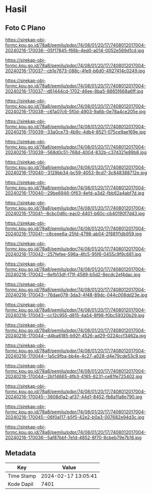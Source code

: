 # Hasil

## Foto C Plano

https://sirekap-obj-formc.kpu.go.id/78a8/pemilu/pdpr/74/08/01/20/17/7408012017004-20240216-170036--05f17845-f66b-4ed0-a014-0052e569d1cd.jpg

https://sirekap-obj-formc.kpu.go.id/78a8/pemilu/pdpr/74/08/01/20/17/7408012017004-20240216-170037--cb1e7673-088c-4fe9-b6d0-4927414c0249.jpg

https://sirekap-obj-formc.kpu.go.id/78a8/pemilu/pdpr/74/08/01/20/17/7408012017004-20240216-170037--d61444cd-1702-46ee-8ba5-8865f668a6ff.jpg

https://sirekap-obj-formc.kpu.go.id/78a8/pemilu/pdpr/74/08/01/20/17/7408012017004-20240216-170038--c61a07c6-5f0d-4903-9a6b-0e78a4ce205e.jpg

https://sirekap-obj-formc.kpu.go.id/78a8/pemilu/pdpr/74/08/01/20/17/7408012017004-20240216-170039--33a0ce73-4b9c-4db4-8521-075ce9ae169e.jpg

https://sirekap-obj-formc.kpu.go.id/78a8/pemilu/pdpr/74/08/01/20/17/7408012017004-20240216-170039--568d0c51-768d-4004-832b-c37d321e89b8.jpg

https://sirekap-obj-formc.kpu.go.id/78a8/pemilu/pdpr/74/08/01/20/17/7408012017004-20240216-170040--3129bb34-bc59-4053-9cd7-3c848388712e.jpg

https://sirekap-obj-formc.kpu.go.id/78a8/pemilu/pdpr/74/08/01/20/17/7408012017004-20240216-170040--29be6946-0f63-4efd-a3d2-fbb62a4abf7d.jpg

https://sirekap-obj-formc.kpu.go.id/78a8/pemilu/pdpr/74/08/01/20/17/7408012017004-20240216-170041--8cbc0d6c-eac0-4401-b60c-cb40190f7d43.jpg

https://sirekap-obj-formc.kpu.go.id/78a8/pemilu/pdpr/74/08/01/20/17/7408012017004-20240216-170041--c8ceee6a-25fd-4798-ab04-2f881f1db959.jpg

https://sirekap-obj-formc.kpu.go.id/78a8/pemilu/pdpr/74/08/01/20/17/7408012017004-20240216-170042--257fefee-596a-4fc5-95f6-0455c9f9c681.jpg

https://sirekap-obj-formc.kpu.go.id/78a8/pemilu/pdpr/74/08/01/20/17/7408012017004-20240216-170042--6efb13df-f71f-4589-b5d2-8ecdc2ef4dac.jpg

https://sirekap-obj-formc.kpu.go.id/78a8/pemilu/pdpr/74/08/01/20/17/7408012017004-20240216-170043--76dae078-3da3-4f48-89dc-044c008dd23e.jpg

https://sirekap-obj-formc.kpu.go.id/78a8/pemilu/pdpr/74/08/01/20/17/7408012017004-20240216-170043--cc12c955-d815-4a54-8f98-f0bc59320b29.jpg

https://sirekap-obj-formc.kpu.go.id/78a8/pemilu/pdpr/74/08/01/20/17/7408012017004-20240216-170044--d4ba6185-b92f-4526-ad29-0224ccf3462a.jpg

https://sirekap-obj-formc.kpu.go.id/78a8/pemilu/pdpr/74/08/01/20/17/7408012017004-20240216-170044--1a5c9fba-bb4e-4c27-a028-d4e79cde53c9.jpg

https://sirekap-obj-formc.kpu.go.id/78a8/pemilu/pdpr/74/08/01/20/17/7408012017004-20240216-170044--2b114665-4fb3-4165-8231-ce81fe725402.jpg

https://sirekap-obj-formc.kpu.go.id/78a8/pemilu/pdpr/74/08/01/20/17/7408012017004-20240216-170045--3608d1a2-af37-44d1-8452-fb8a1fa8e790.jpg

https://sirekap-obj-formc.kpu.go.id/78a8/pemilu/pdpr/74/08/01/20/17/7408012017004-20240216-170045--06f0a117-b5f5-42e2-b0a3-007682e94d3c.jpg

https://sirekap-obj-formc.kpu.go.id/78a8/pemilu/pdpr/74/08/01/20/17/7408012017004-20240216-170036--5af87bbf-7e1d-4852-8f70-8cbeb79e7b16.jpg


## Metadata

| Key        | Value               |
| ---------- | ------------------- |
| Time Stamp | 2024-02-17 13:05:41 |
| Kode Dapil | 7401                |



